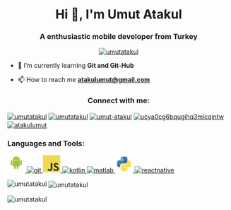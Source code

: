 <h1 align="center">Hi 👋, I'm Umut Atakul</h1>
<h3 align="center">A enthusiastic mobile developer from Turkey</h3>



<p align="center"> <a href="https://github.com/ryo-ma/github-profile-trophy"><img src="https://github-profile-trophy.vercel.app/?username=umutatakul" alt="umutatakul" /></a> </p>

- 🌱 I’m currently learning **Git and Git-Hub**

- 📫 How to reach me **atakulumut@gmail.com**

<h3 align="center">Connect with me:</h3>
<p align="left">
<a href="https://codepen.io/umutatakul" target="blank"><img align="center" src="https://raw.githubusercontent.com/rahuldkjain/github-profile-readme-generator/master/src/images/icons/Social/codepen.svg" alt="umutatakul" height="30" width="40" /></a>
<a href="https://linkedin.com/in/umutatakul" target="blank"><img align="center" src="https://raw.githubusercontent.com/rahuldkjain/github-profile-readme-generator/master/src/images/icons/Social/linked-in-alt.svg" alt="umutatakul" height="30" width="40" /></a>
<a href="https://stackoverflow.com/users/12765684/umut-atakul" target="blank"><img align="center" src="https://raw.githubusercontent.com/rahuldkjain/github-profile-readme-generator/master/src/images/icons/Social/stack-overflow.svg" alt="umut-atakul" height="30" width="40" /></a>
<a href="https://www.youtube.com/channel/UCya0cg6BqUGiHQ3mlcqintw" target="blank"><img align="center" src="https://raw.githubusercontent.com/rahuldkjain/github-profile-readme-generator/master/src/images/icons/Social/youtube.svg" alt="ucya0cg6bqugihq3mlcqintw" height="30" width="40" /></a>
<a href="https://www.hackerrank.com/atakulumut" target="blank"><img align="center" src="https://raw.githubusercontent.com/rahuldkjain/github-profile-readme-generator/master/src/images/icons/Social/hackerrank.svg" alt="atakulumut" height="30" width="40" /></a>
</p>

<h3 align="left">Languages and Tools:</h3>
<p align="left"> <a href="https://developer.android.com" target="_blank" rel="noreferrer"> <img src="https://raw.githubusercontent.com/devicons/devicon/master/icons/android/android-original-wordmark.svg" alt="android" width="40" height="40"/> </a> <a href="https://git-scm.com/" target="_blank" rel="noreferrer"> <img src="https://www.vectorlogo.zone/logos/git-scm/git-scm-icon.svg" alt="git" width="40" height="40"/> </a> <a href="https://developer.mozilla.org/en-US/docs/Web/JavaScript" target="_blank" rel="noreferrer"> <img src="https://raw.githubusercontent.com/devicons/devicon/master/icons/javascript/javascript-original.svg" alt="javascript" width="40" height="40"/> </a> <a href="https://kotlinlang.org" target="_blank" rel="noreferrer"> <img src="https://www.vectorlogo.zone/logos/kotlinlang/kotlinlang-icon.svg" alt="kotlin" width="40" height="40"/> </a> <a href="https://www.mathworks.com/" target="_blank" rel="noreferrer"> <img src="https://upload.wikimedia.org/wikipedia/commons/2/21/Matlab_Logo.png" alt="matlab" width="40" height="40"/> </a> <a href="https://www.python.org" target="_blank" rel="noreferrer"> <img src="https://raw.githubusercontent.com/devicons/devicon/master/icons/python/python-original.svg" alt="python" width="40" height="40"/> </a> <a href="https://reactnative.dev/" target="_blank" rel="noreferrer"> <img src="https://reactnative.dev/img/header_logo.svg" alt="reactnative" width="40" height="40"/> </a> </p>

<p><img align="left" src="https://github-readme-stats.vercel.app/api/top-langs?username=umutatakul&show_icons=true&locale=en&layout=compact" alt="umutatakul" /></p>

<p>&nbsp;<img align="center" src="https://github-readme-stats.vercel.app/api?username=umutatakul&show_icons=true&locale=en" alt="umutatakul" /></p>

<p><img align="center" src="https://github-readme-streak-stats.herokuapp.com/?user=umutatakul&" alt="umutatakul" /></p>
